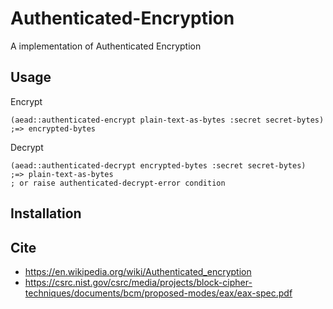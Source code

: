 # Authenticated-Encryption

A implementation of Authenticated Encryption

## Usage

Encrypt

```
(aead::authenticated-encrypt plain-text-as-bytes :secret secret-bytes)
;=> encrypted-bytes
```

Decrypt

```
(aead::authenticated-decrypt encrypted-bytes :secret secret-bytes)
;=> plain-text-as-bytes
; or raise authenticated-decrypt-error condition
```

## Installation


## Cite

* https://en.wikipedia.org/wiki/Authenticated_encryption
* https://csrc.nist.gov/csrc/media/projects/block-cipher-techniques/documents/bcm/proposed-modes/eax/eax-spec.pdf
